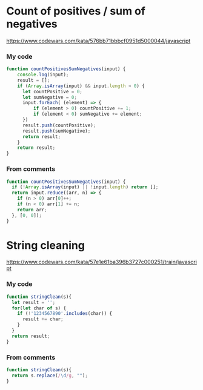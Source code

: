 # Count of positives / sum of negatives
https://www.codewars.com/kata/576bb71bbbcf0951d5000044/javascript

### My code

```JavaScript
function countPositivesSumNegatives(input) {
    console.log(input);
    result = [];
    if (Array.isArray(input) && input.length > 0) {
      let countPositive = 0;
      let sumNegative = 0;
      input.forEach( (element) => {
          if (element > 0) countPositive += 1;
          if (element < 0) sumNegative += element;
      })
      result.push(countPositive);
      result.push(sumNegative);
      return result;
    }
    return result;
}
```

### From comments

```JavaScript
function countPositivesSumNegatives(input) {
  if (!Array.isArray(input) || !input.length) return [];
  return input.reduce((arr, n) => {
    if (n > 0) arr[0]++;
    if (n < 0) arr[1] += n;
    return arr;
  }, [0, 0]);
}
```

# String cleaning
https://www.codewars.com/kata/57e1e61ba396b3727c000251/train/javascript

### My code

```JavaScript
function stringClean(s){
  let result = '';
  for(let char of s) {
    if (!'1234567890'.includes(char)) {
      result += char;
    }
  }
  return result;
}
```

### From comments

```JavaScript
function stringClean(s){
  return s.replace(/\d/g, "");
}
```
